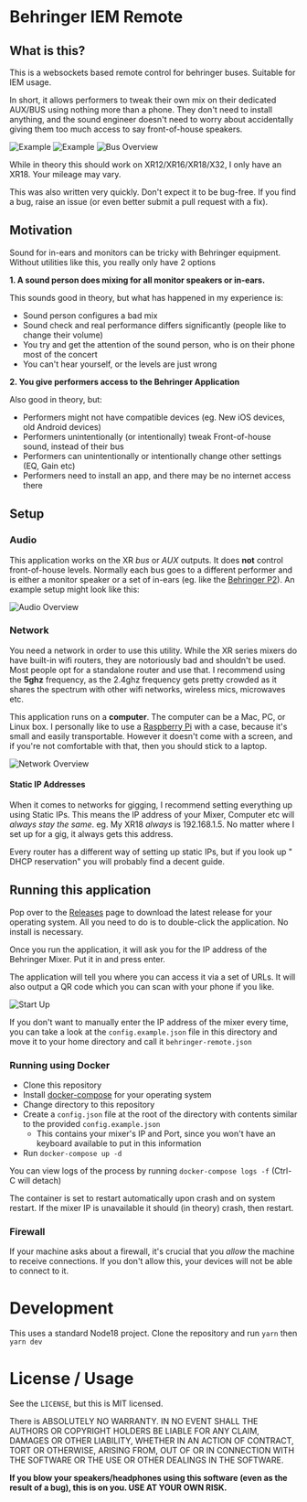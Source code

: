 # Behringer IEM Remote

## What is this?

This is a websockets based remote control for behringer buses. Suitable for IEM usage.

In short, it allows performers to tweak their own mix on their dedicated AUX/BUS using nothing more than a phone. They don't need to install anything, and the sound engineer doesn't need to worry about accidentally giving them too much access to say front-of-house speakers.

![Example](https://github.com/nebev/behringer-xr-pi-remote/blob/master/docs/example.png?raw=true)
![Example](https://github.com/nebev/behringer-xr-pi-remote/blob/master/docs/example-2.png?raw=true)
![Bus Overview](https://github.com/nebev/behringer-xr-pi-remote/blob/master/docs/bus-overview.png?raw=true)


While in theory this should work on XR12/XR16/XR18/X32, I only have an XR18. Your mileage may vary.

This was also written very quickly. Don't expect it to be bug-free. If you find a bug, raise an issue (or even better submit a pull request with a fix).

## Motivation

Sound for in-ears and monitors can be tricky with Behringer equipment. Without utilities like this, you really only have 2 options

**1. A sound person does mixing for all monitor speakers or in-ears.**

This sounds good in theory, but what has happened in my experience is:

* Sound person configures a bad mix
* Sound check and real performance differs significantly (people like to change their volume)
* You try and get the attention of the sound person, who is on their phone most of the concert
* You can't hear yourself, or the levels are just wrong

**2. You give performers access to the Behringer Application**

Also good in theory, but:

* Performers might not have compatible devices (eg. New iOS devices, old Android devices)
* Performers unintentionally (or intentionally) tweak Front-of-house sound, instead of their bus
* Performers can unintentionally or intentionally change other settings (EQ, Gain etc)
* Performers need to install an app, and there may be no internet access there

## Setup

### Audio

This application works on the XR _bus_ or _AUX_ outputs. It does **not** control front-of-house levels. Normally each bus goes to a different performer and is either a monitor speaker or a set of in-ears (eg. like the [Behringer P2](https://www.behringer.com/product.html?modelCode=P0CH4)). An example setup might look like this:

![Audio Overview](https://github.com/nebev/behringer-xr-pi-remote/blob/master/docs/audio-overview.png?raw=true)

### Network

You need a network in order to use this utility. While the XR series mixers do have built-in wifi routers, they are notoriously bad and shouldn't be used. Most people opt for a standalone router and use that. I recommend using the **5ghz** frequency, as the 2.4ghz frequency gets pretty crowded as it shares the spectrum with other wifi networks, wireless mics, microwaves etc.

This application runs on a **computer**. The computer can be a Mac, PC, or Linux box. I personally like to use a [Raspberry Pi](https://en.wikipedia.org/wiki/Raspberry_Pi) with a case, because it's small and easily transportable. However it doesn't come with a screen, and if you're not comfortable with that, then you should stick to a laptop.

![Network Overview](https://github.com/nebev/behringer-xr-pi-remote/blob/master/docs/network-overview.png?raw=true)

#### Static IP Addresses

When it comes to networks for gigging, I recommend setting everything up using Static IPs. This means the IP address of your Mixer, Computer etc will _always stay the same_. eg. My XR18 _always_ is 192.168.1.5. No matter where I set up for a gig, it always gets this address.

Every router has a different way of setting up static IPs, but if you look up "<your router model> DHCP reservation" you will probably find a decent guide.

## Running this application

Pop over to the [Releases](https://github.com/nebev/behringer-xr-pi-remote/releases) page to download the latest release for your operating system. All you need to do is to double-click the application. No install is necessary.

Once you run the application, it will ask you for the IP address of the Behringer Mixer. Put it in and press enter.

The application will tell you where you can access it via a set of URLs. It will also output a QR code which you can scan with your phone if you like.

![Start Up](https://github.com/nebev/behringer-xr-pi-remote/blob/master/docs/startup.png?raw=true)

If you don't want to manually enter the IP address of the mixer every time, you can take a look at the `config.example.json` file in this directory and move it to your home directory and call it `behringer-remote.json`

### Running using Docker

* Clone this repository
* Install [docker-compose](https://github.com/docker/compose) for your operating system
* Change directory to this repository
* Create a `config.json` file at the root of the directory with contents similar to the provided `config.example.json`
  * This contains your mixer's IP and Port, since you won't have an keyboard available to put in this information
* Run `docker-compose up -d`

You can view logs of the process by running `docker-compose logs -f` (Ctrl-C will detach)

The container is set to restart automatically upon crash and on system restart. If the mixer IP is unavailable it should (in theory) crash, then restart.

### Firewall

If your machine asks about a firewall, it's crucial that you _allow_ the machine to receive connections. If you don't allow this, your devices will not be able to connect to it.

# Development

This uses a standard Node18 project. Clone the repository and run `yarn` then `yarn dev`

# License / Usage

See the `LICENSE`, but this is MIT licensed.

There is ABSOLUTELY NO WARRANTY. IN NO EVENT SHALL THE
AUTHORS OR COPYRIGHT HOLDERS BE LIABLE FOR ANY CLAIM, DAMAGES OR OTHER
LIABILITY, WHETHER IN AN ACTION OF CONTRACT, TORT OR OTHERWISE, ARISING FROM,
OUT OF OR IN CONNECTION WITH THE SOFTWARE OR THE USE OR OTHER DEALINGS IN THE
SOFTWARE.

**If you blow your speakers/headphones using this software (even as the result of a bug), this is on you. USE AT YOUR OWN RISK.**